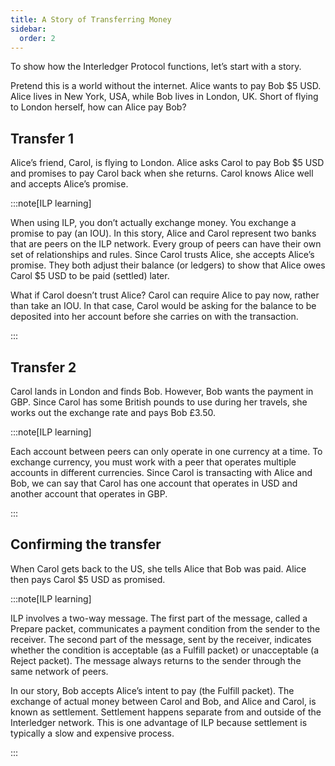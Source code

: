 ```yaml
---
title: A Story of Transferring Money
sidebar:
  order: 2
---
```


To show how the Interledger Protocol functions, let’s start with a story.

Pretend this is a world without the internet. Alice wants to pay Bob $5 USD. Alice lives in New York, USA, while Bob lives in London, UK. Short of flying to London herself, how can Alice pay Bob?

## Transfer 1

Alice’s friend, Carol, is flying to London. Alice asks Carol to pay Bob $5 USD and promises to pay Carol back when she returns. Carol knows Alice well and accepts Alice’s promise.

:::note[ILP learning]

When using ILP, you don’t actually exchange money. You exchange a promise to pay (an IOU). In this story, Alice and Carol represent two banks that are peers on the ILP network. Every group of peers can have their own set of relationships and rules. Since Carol trusts Alice, she accepts Alice’s promise. They both adjust their balance (or ledgers) to show that Alice owes Carol $5 USD to be paid (settled) later.

What if Carol doesn’t trust Alice? Carol can require Alice to pay now, rather than take an IOU. In that case, Carol would be asking for the balance to be deposited into her account before she carries on with the transaction.

:::

## Transfer 2

Carol lands in London and finds Bob. However, Bob wants the payment in GBP. Since Carol has some British pounds to use during her travels, she works out the exchange rate and pays Bob £3.50.

:::note[ILP learning]

Each account between peers can only operate in one currency at a time. To exchange currency, you must work with a peer that operates multiple accounts in different currencies. Since Carol is transacting with Alice and Bob, we can say that Carol has one account that operates in USD and another account that operates in GBP.

:::

## Confirming the transfer

When Carol gets back to the US, she tells Alice that Bob was paid. Alice then pays Carol $5 USD as promised.

:::note[ILP learning]

ILP involves a two-way message. The first part of the message, called a Prepare packet, communicates a payment condition from the sender to the receiver. The second part of the message, sent by the receiver, indicates whether the condition is acceptable (as a Fulfill packet) or unacceptable (a Reject packet). The message always returns to the sender through the same network of peers.

In our story, Bob accepts Alice’s intent to pay (the Fulfill packet). The exchange of actual money between Carol and Bob, and Alice and Carol, is known as settlement. Settlement happens separate from and outside of the Interledger network. This is one advantage of ILP because settlement is typically a slow and expensive process.

:::
